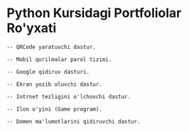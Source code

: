 # Python Kursidagi Portfoliolar Ro'yxati

    -- QRCode yaratuvchi dastur.

    -- Mobil qurilmalar parol tizimi.

    -- Google qidiruv dasturi.

    -- Ekran yozib oluvchi dastur. 

    -- Intrnet tezligini o'lchovchi dastur.

    -- Ilon o'yini (Game program).

    -- Domen ma'lumotlarini qidiruvchi dastur.
